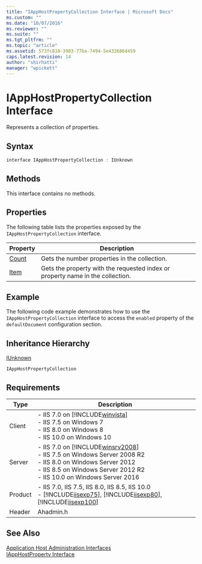 ```yaml
---
title: "IAppHostPropertyCollection Interface | Microsoft Docs"
ms.custom: ""
ms.date: "10/07/2016"
ms.reviewer: ""
ms.suite: ""
ms.tgt_pltfrm: ""
ms.topic: "article"
ms.assetid: 573fc810-3903-77ba-7494-5e432686d459
caps.latest.revision: 14
author: "shirhatti"
manager: "wpickett"
---
```

# IAppHostPropertyCollection Interface
Represents a collection of properties.  
  
## Syntax  
  
```cpp  
interface IAppHostPropertyCollection : IUnknown  
```  
  
## Methods  
 This interface contains no methods.  
  
## Properties  
 The following table lists the properties exposed by the `IAppHostPropertyCollection` interface.  
  
|Property|Description|  
|--------------|-----------------|  
|[Count](../../web-development-reference\native-code-api-reference/iapphostpropertycollection-count-property.md)|Gets the number properties in the collection.|  
|[Item](../../web-development-reference\native-code-api-reference/iapphostpropertycollection-item-property.md)|Gets the property with the requested index or property name in the collection.|  
  
## Example  
 The following code example demonstrates how to use the `IAppHostPropertyCollection` interface to access the `enabled` property of the `defaultDocument` configuration section.  
  
<!-- TODO: review snippet reference  [!CODE [IAppHostAdminLibrary#5](IAppHostAdminLibrary#5)]  -->  
  
## Inheritance Hierarchy  
 [IUnknown](http://go.microsoft.com/fwlink/?LinkId=55951)  
  
 `IAppHostPropertyCollection`  
  
## Requirements  
  
|Type|Description|  
|----------|-----------------|  
|Client|-   IIS 7.0 on [!INCLUDE[winvista](../../wmi-provider/includes/winvista-md.md)]<br />-   IIS 7.5 on Windows 7<br />-   IIS 8.0 on Windows 8<br />-   IIS 10.0 on Windows 10|  
|Server|-   IIS 7.0 on [!INCLUDE[winsrv2008](../../wmi-provider/includes/winsrv2008-md.md)]<br />-   IIS 7.5 on Windows Server 2008 R2<br />-   IIS 8.0 on Windows Server 2012<br />-   IIS 8.5 on Windows Server 2012 R2<br />-   IIS 10.0 on Windows Server 2016|  
|Product|-   IIS 7.0, IIS 7.5, IIS 8.0, IIS 8.5, IIS 10.0<br />-   [!INCLUDE[iisexp75](../../web-development-reference/native-code-api-reference/includes/iisexp75-md.md)], [!INCLUDE[iisexp80](../../web-development-reference/native-code-api-reference/includes/iisexp80-md.md)], [!INCLUDE[iisexp100](../../web-development-reference/native-code-api-reference/includes/iisexp100-md.md)]|  
|Header|Ahadmin.h|  
  
## See Also  
 [Application Host Administration Interfaces](../../web-development-reference\native-code-api-reference/application-host-administration-interfaces.md)   
 [IAppHostProperty Interface](../../web-development-reference\native-code-api-reference/iapphostproperty-interface.md)